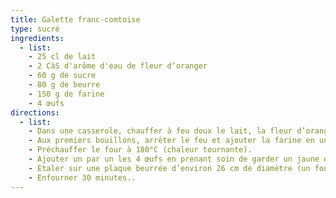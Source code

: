 ```yaml
---
title: Galette franc-comtoise
type: sucré
ingredients:
  - list:
    - 25 cl de lait
    - 2 CàS d'arôme d'eau de fleur d’oranger
    - 60 g de sucre
    - 80 g de beurre
    - 150 g de farine
    - 4 œufs
directions:
  - list:
    - Dans une casserole, chauffer à feu doux le lait, la fleur d’oranger, le sucre et le beurre.
    - Aux premiers bouillons, arrêter le feu et ajouter la farine en une seule fois. Mélanger assez vivement de telle sorte que la pâte fasse une boule qui se détache de la casserole.
    - Préchauffer le four à 180°C (chaleur tournante).
    - Ajouter un par un les 4 œufs en prenant soin de garder un jaune d’œuf.
    - Etaler sur une plaque beurrée d’environ 26 cm de diamètre (un fond de moule amovible ou un lèche frite). Façonner la galette puis terminer en la dorant avec le jaune d’œuf à l’aide d’une fourchette pour faire des stries.
    - Enfourner 30 minutes..
---
```

